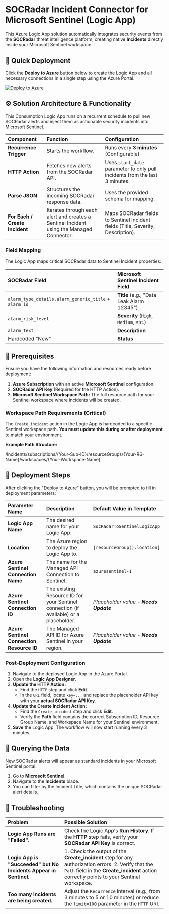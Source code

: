 # SOCRadar Incident Connector for Microsoft Sentinel (Logic App)

This Azure Logic App solution automatically integrates security events from the **SOCRadar** threat intelligence platform, creating native **Incidents** directly inside your Microsoft Sentinel workspace.

## 🚀 Quick Deployment

Click the **Deploy to Azure** button below to create the Logic App and all necessary connections in a single step using the Azure Portal.

[![Deploy to Azure](https://aka.ms/deploytoazurebutton)](https://portal.azure.com/#create/Microsoft.Template/uri/https%3A%2F%2Fraw.githubusercontent.com%2Forcunsami%2Fsocradar-sentinel-connector%2Fmaster%2Ftemplate.json)

## ⚙️ Solution Architecture & Functionality

This Consumption Logic App runs on a recurrent schedule to pull new SOCRadar alerts and inject them as actionable security incidents into Microsoft Sentinel.

| Component | Function | Configuration |
| :--- | :--- | :--- |
| **Recurrence Trigger** | Starts the workflow. | Runs every **3 minutes** (Configurable) |
| **HTTP Action** | Fetches new alerts from the SOCRadar API. | Uses `start_date` parameter to only pull incidents from the last 3 minutes. |
| **Parse JSON** | Structures the incoming SOCRadar response data. | Uses the provided schema for mapping. |
| **For Each / Create Incident** | Iterates through each alert and creates a Sentinel Incident using the Managed Connector. | Maps SOCRadar fields to Sentinel Incident fields (Title, Severity, Description). |

### Field Mapping

The Logic App maps critical SOCRadar data to Sentinel Incident properties:

| SOCRadar Field | Microsoft Sentinel Incident Field |
| :--- | :--- |
| `alarm_type_details.alarm_generic_title` + `alarm_id` | **Title** (e.g., "Data Leak Alarm 12345") |
| `alarm_risk_level` | **Severity** (`High`, `Medium`, etc.) |
| `alarm_text` | **Description** |
| Hardcoded "New" | **Status** |

## 📝 Prerequisites

Ensure you have the following information and resources ready before deployment:

1.  **Azure Subscription** with an active **Microsoft Sentinel** configuration.
2.  **SOCRadar API Key** (Required for the HTTP Action).
3.  **Microsoft Sentinel Workspace Path:** The full resource path for your Sentinel workspace where incidents will be created.

### Workspace Path Requirements (Critical)

The `Create_incident` action in the Logic App is hardcoded to a specific Sentinel workspace path. **You must update this during or after deployment** to match your environment.

**Example Path Structure:**

/Incidents/subscriptions/{Your-Sub-ID}/resourceGroups/{Your-RG-Name}/workspaces/{Your-Workspace-Name}

## 🚀 Deployment Steps

After clicking the "Deploy to Azure" button, you will be prompted to fill in deployment parameters:

| Parameter Name | Description | Default Value in Template |
| :--- | :--- | :--- |
| **Logic App Name** | The desired name for your Logic App. | `SocRadarToSentinelLogicApp` |
| **Location** | The Azure region to deploy the Logic App to. | `[resourceGroup().location]` |
| **Azure Sentinel Connection Name** | The name for the Managed API Connection to Sentinel. | `azuresentinel-1` |
| **Azure Sentinel Connection ID** | The existing Resource ID for your Sentinel connection (if available) or a placeholder. | *Placeholder value - **Needs Update*** |
| **Azure Sentinel Connection Resource ID** | The Managed API ID for Azure Sentinel in your region. | *Placeholder value - **Needs Update*** |

### Post-Deployment Configuration

1.  Navigate to the deployed Logic App in the Azure Portal.
2.  Open the **Logic App Designer**.
3.  **Update the HTTP Action:**
    * Find the `HTTP` step and click **Edit**.
    * In the `URI` field, locate `key=...` and replace the placeholder API key with your **actual SOCRadar API Key**.
4.  **Update the Create Incident Action:**
    * Find the `Create_incident` step and click **Edit**.
    * Verify the **Path** field contains the correct Subscription ID, Resource Group Name, and Workspace Name for your Sentinel environment.
5.  **Save** the Logic App. The workflow will now start running every 3 minutes.

## 🔎 Querying the Data

New SOCRadar alerts will appear as standard incidents in your Microsoft Sentinel portal.

1.  Go to **Microsoft Sentinel**.
2.  Navigate to the **Incidents** blade.
3.  You can filter by the Incident Title, which contains the unique SOCRadar alert details.

## 🛑 Troubleshooting

| Problem | Possible Solution |
| :--- | :--- |
| **Logic App Runs are "Failed".** | Check the Logic App's **Run History**. If the **HTTP** step fails, verify your **SOCRadar API Key** is correct. |
| **Logic App is "Succeeded" but No Incidents Appear in Sentinel.** | 1. Check the output of the **Create_incident** step for any authorization errors. 2. Verify that the `Path` field in the **Create_incident** action correctly points to your Sentinel workspace. |
| **Too many Incidents are being created.** | Adjust the `Recurrence` interval (e.g., from 3 minutes to 5 or 10 minutes) or reduce the `limit=100` parameter in the `HTTP` URI. |
